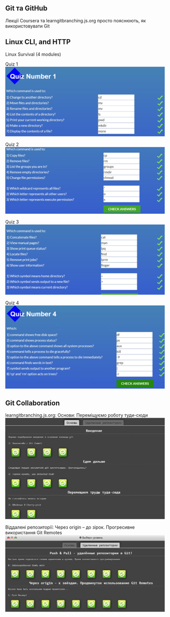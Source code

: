 ## Git та GitHub
Лекції Coursera та learngitbranching.js.org просто пояснюють, як використовувати Git


## Linux CLI, and HTTP
Linux Survival (4 modules)
<p> Quiz 1 <img src="https://github.com/Brontozyabra/kottans-frontend/blob/main/task_linux_cli/scr01.jpg">
<p> Quiz 2 <img src="https://github.com/Brontozyabra/kottans-frontend/blob/main/task_linux_cli/scr02.jpg">
<p> Quiz 3 <img src="https://github.com/Brontozyabra/kottans-frontend/blob/main/task_linux_cli/scr03.jpg">
<p> Quiz 4 <img src="https://github.com/Brontozyabra/kottans-frontend/blob/main/task_linux_cli/scr04.jpg">

## Git Collaboration
learngitbranching.js.org:
Основи: Переміщуємо роботу туди-сюди
<img src="https://github.com/Brontozyabra/kottans-frontend/blob/main/task_git_collaboration/1111.JPG?raw=true">

 Віддалені репозиторії: Через origin – до зірок. Прогресивне використання Git Remotes
<img src="https://github.com/Brontozyabra/kottans-frontend/blob/main/task_git_collaboration/3333.JPG?raw=true">
